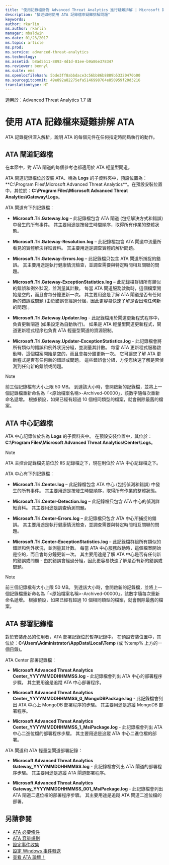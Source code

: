 ```yaml
---
title: "使用記錄檔針對 Advanced Threat Analytics 進行疑難排解 | Microsoft Docs"
description: "描述如何使用 ATA 記錄檔來疑難排解問題"
keywords: 
author: rkarlin
ms.author: rkarlin
manager: mbaldwin
ms.date: 01/23/2017
ms.topic: article
ms.prod: 
ms.service: advanced-threat-analytics
ms.technology: 
ms.assetid: b8ad5511-8893-4d1d-81ee-b9a86e378347
ms.reviewer: bennyl
ms.suite: ems
ms.openlocfilehash: 5bde3ff8abbdace3c56bb86b8889b53320470b00
ms.sourcegitcommit: 49e892a82275efa5146998764e850959f20d3216
translationtype: HT
---
```

適用於︰Advanced Threat Analytics 1.7 版



# <a name="troubleshooting-ata-using-the-ata-logs"></a>使用 ATA 記錄檔來疑難排解 ATA
ATA 記錄提供深入解析，說明 ATA 的每個元件在任何指定時間點執行的動作。

## <a name="ata-gateway-logs"></a>ATA 閘道記錄檔
在本節中，對 ATA 閘道的每個參考也都適用於 ATA 輕量型閘道。 

ATA 閘道記錄檔位於安裝 ATA、稱為 **Logs** 的子資料夾中，預設位置為：**C:\Program Files\Microsoft Advanced Threat Analytics\**。在預設安裝位置中，其位於︰**C:\Program Files\Microsoft Advanced Threat Analytics\Gateway\Logs**。

ATA 閘道有下列記錄檔︰

-   **Microsoft.Tri.Gateway.log** – 此記錄檔包含 ATA 閘道 (包括解決方式和錯誤) 中發生的所有事件。 其主要用途是按發生時間順序，取得所有作業的整體狀態。

-   **Microsoft.Tri.Gateway-Resolution.log** – 此記錄檔包含 ATA 閘道中流量所看見的實體解決詳細資料。 其主要用途是調查實體的解析問題。

-   **Microsoft.Tri.Gateway-Errors.log** – 此記錄檔只包含 ATA 閘道所捕捉的錯誤。 其主要用途是執行健康情況檢查，並調查需要與特定時間相互關聯的問題。

-   **Microsoft.Tri.Gateway-ExceptionStatistics.log** – 此記錄檔群組所有類似的錯誤和例外狀況，並測量其計數。
    每當 ATA 閘道服務啟動時，這個檔案開始是空的，而且會每分鐘更新一次。 其主要用途是了解 ATA 閘道是否有任何新的錯誤或問題 (由於錯誤會經過分組，因此更容易快速了解是否出現任何新的問題)。
-    **Microsoft.Tri.Gateway.Updater.log** - 此記錄檔用於閘道更新程式程序中，負責更新閘道 (如果設定為自動執行)。 如果是 ATA 輕量型閘道更新程式，閘道更新程式程序也負責 ATA 輕量型閘道的資源限制。
-    **Microsoft.Tri.Gateway.Updater-ExceptionStatistics.log** - 此記錄檔會將所有類似的錯誤和例外狀況分組，並測量其計數。 每當 ATA 更新程式服務啟動時，這個檔案開始是空的，而且會每分鐘更新一次。 它可讓您了解 ATA 更新程式是否有任何新的錯誤或問題。 這些錯誤會分組，方便您快速了解是否偵測到任何新的錯誤或問題。

> [!NOTE]
> 前三個記錄檔有大小上限 50 MB。 到達該大小時，會開啟新的記錄檔，並將上一個記錄檔重新命名為「&lt;原始檔案名稱&gt;-Archived-00000」，該數字隨每次重新命名遞增。 根據預設，如果已經有超過 10 個相同類型的檔案，就會刪除最舊的檔案。

## <a name="ata-center-logs"></a>ATA 中心記錄檔
ATA 中心記錄位於名為 **Logs** 的子資料夾中。 在預設安裝位置中，其位於︰**C:\Program Files\Microsoft Advanced Threat Analytics\Center\Logs**。
> [!Note]
> ATA 主控台記錄檔先前位於 IIS 記錄檔之下，現在則位於 ATA 中心記錄檔之下。

ATA 中心有下列記錄檔︰

-   **Microsoft.Tri.Center.log** – 此記錄檔包含 ATA 中心 (包括偵測和錯誤) 中發生的所有事件。 其主要用途是按發生時間順序，取得所有作業的整體狀態。

-   **Microsoft.Tri.Center-Detection.log** – 此記錄檔只包含 ATA 中心的偵測詳細資料。 其主要用途是調查偵測問題。

-   **Microsoft.Tri.Center-Errors.log** – 此記錄檔只包含 ATA 中心所捕捉的錯誤。 其主要用途是執行健康情況檢查，並調查需要與特定時間相互關聯的問題。

-   **Microsoft.Tri.Center-ExceptionStatistics.log** – 此記錄檔群組所有類似的錯誤和例外狀況，並測量其計數。
    每當 ATA 中心服務啟動時，這個檔案開始是空的，而且會每分鐘更新一次。 其主要用途是了解 ATA 中心是否有任何新的錯誤或問題 - 由於錯誤會經過分組，因此更容易快速了解是否有新的錯誤或問題。

> [!NOTE]
> 前三個記錄檔有大小上限 50 MB。 到達該大小時，會開啟新的記錄檔，並將上一個記錄檔重新命名為「&lt;原始檔案名稱&gt;-Archived-00000」，該數字隨每次重新命名遞增。 根據預設，如果已經有超過 10 個相同類型的檔案，就會刪除最舊的檔案。


## <a name="ata-deployment-logs"></a>ATA 部署記錄檔
對於安裝產品的使用者，ATA 部署記錄位於暫存記錄中。 在預設安裝位置中，其位於︰**C:\Users\Administrator\AppData\Local\Temp** (或 %temp% 上方的一個目錄)。

ATA Center 部署記錄檔︰

-   **Microsoft Advanced Threat Analytics Center_YYYYMMDDHHMMSS.log** - 此記錄檔會列出 ATA 中心的部署程序步驟。 其主要用途是追蹤 ATA 中心部署程序。

-   **Microsoft Advanced Threat Analytics Center_YYYYMMDDHHMMSS_0_MongoDBPackage.log** - 此記錄檔會列出 ATA 中心上 MongoDB 部署程序的步驟。 其主要用途是追蹤 MongoDB 部署程序。

-   **Microsoft Advanced Threat Analytics Center_YYYYMMDDHHMMSS_1_MsiPackage.log** - 此記錄檔會列出 ATA 中心二進位檔的部署程序步驟。 其主要用途是追蹤 ATA 中心二進位檔的部署。

ATA 閘道和 ATA 輕量型閘道部署記錄：

-   **Microsoft Advanced Threat Analytics Gateway_YYYYMMDDHHMMSS.log** - 此記錄檔會列出 ATA 閘道的部署程序步驟。 其主要用途是追蹤 ATA 閘道部署程序。

-   **Microsoft Advanced Threat Analytics Gateway_YYYYMMDDHHMMSS_001_MsiPackage.log** - 此記錄檔會列出 ATA 閘道二進位檔的部署程序步驟。 其主要用途是追蹤 ATA 閘道二進位檔的部署。


## <a name="see-also"></a>另請參閱
- [ATA 必要條件](/advanced-threat-analytics/plan-design/ata-prerequisites)
- [ATA 容量規劃](/advanced-threat-analytics/plan-design/ata-capacity-planning)
- [設定事件收集](/advanced-threat-analytics/deploy-use/configure-event-collection)
- [設定 Windows 事件轉送](/advanced-threat-analytics/deploy-use/configure-event-collection#configuring-windows-event-forwarding)
- [查看 ATA 論壇！](https://social.technet.microsoft.com/Forums/security/home?forum=mata)
